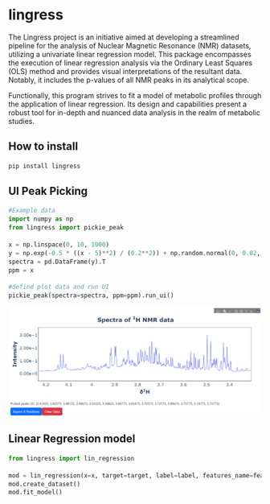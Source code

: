 # lingress
The Lingress project is an initiative aimed at developing a streamlined pipeline for the analysis of Nuclear Magnetic Resonance (NMR) datasets, utilizing a univariate linear regression model. This package encompasses the execution of linear regression analysis via the Ordinary Least Squares (OLS) method and provides visual interpretations of the resultant data. Notably, it includes the p-values of all NMR peaks in its analytical scope.

Functionally, this program strives to fit a model of metabolic profiles through the application of linear regression. Its design and capabilities present a robust tool for in-depth and nuanced data analysis in the realm of metabolic studies.


## **How to install**

```bash
pip install lingress
```

## **UI Peak Picking**

```python
#Example data
import numpy as np
from lingress import pickie_peak

x = np.linspace(0, 10, 1000)
y = np.exp(-0.5 * ((x - 5)**2) / (0.2**2)) + np.random.normal(0, 0.02, x.size)
spectra = pd.DataFrame(y).T
ppm = x

#defind plot data and run UI
pickie_peak(spectra=spectra, ppm=ppm).run_ui()
```
![img1](./src/img/UI_peak_picking.png)

## **Linear Regression model**

```python
from lingress import lin_regression

mod = lin_regression(x=x, target=target, label=label, features_name=features_name)
mod.create_dataset()
mod.fit_model()
